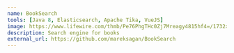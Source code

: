```yaml
---
name: BookSearch
tools: [Java 8, Elasticsearch, Apache Tika, VueJS]
image: https://www.lifewire.com/thmb/Pe76PhgTHc0Zj7Mreagy4815hf4=/1732x1276/filters:no_upscale():max_bytes(150000):strip_icc()/GettyImages-1047578412-692fa117cf86450287d8873eeb1a95c8-aa8d654cec814174a9e07bdae85a1eb7.jpg
description: Search engine for books
external_url: https://github.com/mareksagan/BookSearch
---
```

